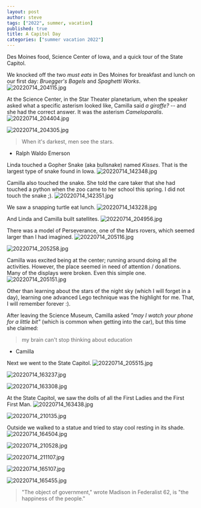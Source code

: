 ```yaml
---
layout: post
author: steve
tags: ["2022", summer, vacation]
published: true
title: A Capitol Day
categories: ["summer vacation 2022"]
---
```

Des Moines food, Science Center of Iowa, and a quick tour of the State Capitol.  

We knocked off the two *must eats* in Des Moines for breakfast and lunch on our first day: *Bruegger's Bagels* and *Spaghetti Works*.
![20220714_204115.jpg]({{site.baseurl}}/assets/media/20220714_204115.jpg)

At the Science Center, in the Star Theater planetarium, when the speaker asked what a specific asterism looked like, Camilla said *a giraffe?* -- and she had the correct answer. It was the asterism *Cameloparalis*.
![20220714_204404.jpg]({{site.baseurl}}/assets/media/20220714_204404.jpg)

![20220714_204305.jpg]({{site.baseurl}}/assets/media/20220714_204305.jpg)
> When it's darkest, men see the stars. 
- Ralph Waldo Emerson

Linda touched a Gopher Snake (aka bullsnake) named *Kisses*. That is the largest type of snake found in Iowa.
![20220714_142348.jpg]({{site.baseurl}}/assets/media/20220714_142348.jpg)

Camilla also touched the snake. She told the care taker that she had touched a python when the zoo came to her school this spring.  I did not touch the snake ;).
![20220714_142351.jpg]({{site.baseurl}}/assets/media/20220714_142351.jpg)

We saw a snapping turtle eat lunch.
![20220714_143228.jpg]({{site.baseurl}}/assets/media/20220714_143228.jpg)

And Linda and Camilla built satellites.
![20220714_204956.jpg]({{site.baseurl}}/assets/media/20220714_204956.jpg)

There was a model of Perseverance, one of the Mars rovers, which seemed larger than I had imagined.
![20220714_205116.jpg]({{site.baseurl}}/assets/media/20220714_205116.jpg)

![20220714_205258.jpg]({{site.baseurl}}/assets/media/20220714_205258.jpg)

Camilla was excited being at the center; running around doing all the activities.  However, the place seemed in need of attention / donations.  Many of the displays were broken. Even this simple one.
![20220714_205151.jpg]({{site.baseurl}}/assets/media/20220714_205151.jpg)

Other than learning about the stars of the night sky (which I will forget in a day), learning one advanced Lego technique was the highlight for me.  That, I will remember forever :).

After leaving the Science Museum, Camilla asked *"may I watch your phone for a little bit"* (which is common when getting into the car), but this time she claimed:

> my brain can't stop thinking about education
 
- Camilla

Next we went to the State Capitol.
![20220714_205515.jpg]({{site.baseurl}}/assets/media/20220714_205515.jpg)

![20220714_163237.jpg]({{site.baseurl}}/assets/media/20220714_163237.jpg)

![20220714_163308.jpg]({{site.baseurl}}/assets/media/20220714_163308.jpg)

At the State Capitol, we saw the dolls of all the First Ladies and the First First Man.
![20220714_163438.jpg]({{site.baseurl}}/assets/media/20220714_163438.jpg)

![20220714_210135.jpg]({{site.baseurl}}/assets/media/20220714_210135.jpg)

Outside we walked to a statue and tried to stay cool resting in its shade.
![20220714_164504.jpg]({{site.baseurl}}/assets/media/20220714_164504.jpg)

![20220714_210528.jpg]({{site.baseurl}}/assets/media/20220714_210528.jpg)

![20220714_211107.jpg]({{site.baseurl}}/assets/media/20220714_211107.jpg)

![20220714_165107.jpg]({{site.baseurl}}/assets/media/20220714_165107.jpg)

![20220714_165455.jpg]({{site.baseurl}}/assets/media/20220714_165455.jpg)

> "The object of government," wrote Madison in Federalist 62, is "the happiness of the people."
